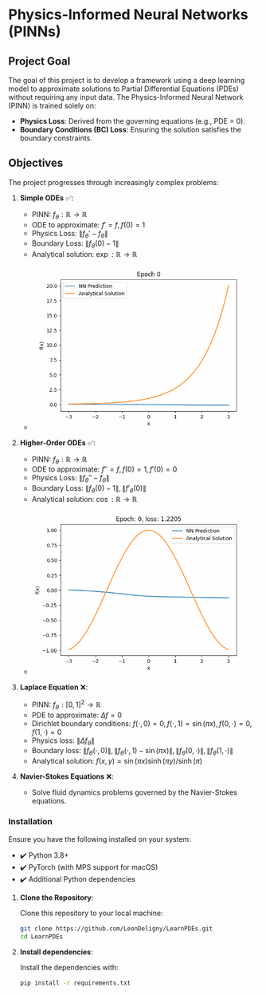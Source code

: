 # Physics-Informed Neural Networks (PINNs)

## **Project Goal**

The goal of this project is to develop a framework using a deep learning model to approximate solutions to Partial Differential Equations (PDEs) without requiring any input data. The Physics-Informed Neural Network (PINN) is trained solely on:

- **Physics Loss**: Derived from the governing equations (e.g., PDE = 0).
- **Boundary Conditions (BC) Loss**: Ensuring the solution satisfies the boundary constraints.

## **Objectives**

The project progresses through increasingly complex problems:

1. **Simple ODEs** :white_check_mark:: 
   - PINN: $f_{\theta}: \mathbb{R} \rightarrow \mathbb{R}$
   - ODE to approximate: $f' = f, f(0) = 1$
   - Physics Loss: $\lVert f_{\theta}' - f_{\theta}\rVert$
   - Boundary Loss: $\lVert f_{\theta}(0) - 1 \rVert$
   - Analytical solution: $\exp: \mathbb{R} \rightarrow \mathbb{R}$
   - ![Training Process](./assets/exponential.gif)

2. **Higher-Order ODEs** :white_check_mark::
   - PINN: $f_{\theta}: \mathbb{R} \rightarrow \mathbb{R}$
   - ODE to approximate: $f'' = f, f(0) = 1, f'(0) = 0$
   - Physics Loss: $\lVert f_{\theta}'' - f_{\theta} \rVert$
   - Boundary Loss: $\lVert f_{\theta}(0) - 1 \rVert, \lVert f'_{\theta}(0) \rVert$
   - Analytical solution: $\cos: \mathbb{R} \rightarrow \mathbb{R}$
   - ![Training Process](./assets/cosinus.gif)

3. **Laplace Equation** :x::
   - PINN: $f_{\theta}: [0, 1]^2 \rightarrow \mathbb{R}$
   - PDE to approximate: $\Delta f = 0$
   - Dirichlet boundary conditions: $f(\cdot, 0) = 0, f(\cdot, 1) = \sin(\pi x), f(0, \cdot) = 0, f(1, \cdot) = 0$
   - Physics loss: $\lVert \Delta f_{\theta} \rVert$
   - Boundary loss: $\lVert f_{\theta}(\cdot, 0) \rVert, \lVert f_{\theta}(\cdot, 1) - \sin(\pi x) \rVert, \lVert f_{\theta}(0, \cdot) \rVert, \lVert f_{\theta}(1, \cdot) \rVert$
   - Analytical solution: $f(x, y) = \sin(\pi x) \sinh(\pi y)/\sinh(\pi)$

4. **Navier-Stokes Equations** :x::
   - Solve fluid dynamics problems governed by the Navier-Stokes equations.

### **Installation**

Ensure you have the following installed on your system:

- ✔️ Python 3.8+
- ✔️ PyTorch (with MPS support for macOS)  
- ✔️ Additional Python dependencies

1. **Clone the Repository**:

   Clone this repository to your local machine:
   ```bash
   git clone https://github.com/LeonDeligny/LearnPDEs.git
   cd LearnPDEs

2. **Install dependencies**: 

   Install the dependencies with:
   ```bash
   pip install -r requirements.txt